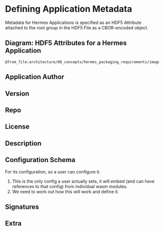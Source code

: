 # Defining Application Metadata

Metadata for Hermes Applications is specified as an HDF5 Attribute attached to the root group
in the HDF5 File as a CBOR-encoded object.

## Diagram: HDF5 Attributes for a Hermes Application

```kroki-d2
@from_file:architecture/08_concepts/hermes_packaging_requirements/images/application_metadata.dot
```

## Application Author

## Version

## Repo

## License

## Description

## Configuration Schema

For its configuration, so a user can configure it.

1. This is the only config a user actually sets,  it will embed (and can have references to that config)
    from individual wasm modules.
2. We need to work out how this will work and define it.

## Signatures

## Extra
